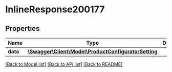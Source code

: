 # InlineResponse200177

## Properties
Name | Type | Description | Notes
------------ | ------------- | ------------- | -------------
**data** | [**\Swagger\Client\Model\ProductConfiguratorSetting**](ProductConfiguratorSetting.md) |  | [optional] 

[[Back to Model list]](../../README.md#documentation-for-models) [[Back to API list]](../../README.md#documentation-for-api-endpoints) [[Back to README]](../../README.md)

